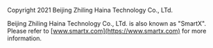 Copyright 2021 Beijing Zhiling Haina Technology Co., LTd.

Beijing Zhiling Haina Technology Co., LTd. is also known as "SmartX". Please refer to [www.smartx.com](https://www.smartx.com) for more information.
